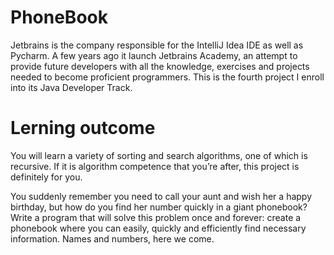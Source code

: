 # PhoneBook

Jetbrains is the company responsible for the IntelliJ Idea IDE as well as Pycharm. A few years ago it launch Jetbrains Academy, an attempt to provide future developers with all the knowledge, exercises and projects needed to become proficient programmers. This is the fourth project I enroll into its Java Developer Track.

# Lerning outcome

You will learn a variety of sorting and search algorithms, one of which is recursive. If it is algorithm competence that you’re after, this project is definitely for you.

You suddenly remember you need to call your aunt and wish her a happy birthday, but how do you find her number quickly in a giant phonebook? Write a program that will solve this problem once and forever: create a phonebook where you can easily, quickly and efficiently find necessary information. Names and numbers, here we come.
